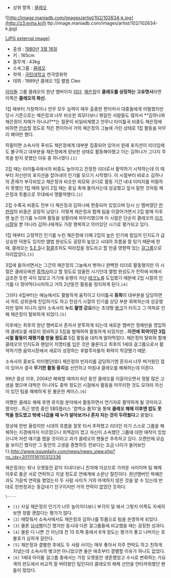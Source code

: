   * 상위 항목 : [클레오](%ED%81%B4%EB%A0%88%EC%98%A4.md)  

![http://image.maniadb.com/images/artist/102/102634-k.jpg](http://z3.enha.kr/h
ttp://image.maniadb.com/images/artist/102/102634-k.jpg)

[[JPG external
image]](http://image.maniadb.com/images/artist/102/102634-k.jpg)

  * 출생 : [1980년](1980%EB%85%84.md) [3월 16일](3%EC%9B%94%2016%EC%9D%BC.md)
  * 키 : 165cm 
  * 몸무게 : 43kg 
  * 소속그룹 : [클레오](%ED%81%B4%EB%A0%88%EC%98%A4.md)
  * 학력 : [국민대학교](%EA%B5%AD%EB%AF%BC%EB%8C%80%ED%95%99%EA%B5%90.md) 연극영화학 
  * 데뷔 : 1999년 클레오 1집 앨범 Cleo  

[아이돌](%EC%95%84%EC%9D%B4%EB%8F%8C.md) 그룹 클레오의 원년 멤버이자
[리더](%EB%A6%AC%EB%8D%94.md). [채은정](%EC%B1%84%EC%9D%80%EC%A0%95.md)이
**클레오를 상징하는 고유명사**라면 이쪽은 **클레오의 화신.**

1집 때부터 가창력이나 안무 모두 실력이 매우 출중한 편이어서 대중들에게 어필했지만 당시 기준으로는 채은정과 너무 비슷한 외모다보니 헷갈린
사람들도 많아서 **김하나와 채은정이 자매가 아니냐?**는 질문이 비일비재했고 안무나 타이틀곡 비중도 채은정에 비하면
[안습](%EC%95%88%EC%8A%B5.md)할 정도로 적은 편이어서 거의 채은정의 그늘에 가린 상태로 1집 활동을 마무리 해야만
했다.

하필이면 소속사의 푸쉬도 채은정에게 대부분 집중되어 있어서 원래 포지션이 리더임에도 불구하고 대부분을 채은정에게 양보한 상태로 활동해야했고
이는 김하나가 그다지 주목을 받지 못했던 이유 중 하나였다.`[1]`

2집 때는 타이틀곡에서의 비중도 높아지고 진정한 리더로서 활약하기 시작하는데 이 때부터 자신만의 포지션을 잡아내어 인기를 모으기 시작했다.
이 시절부터 비로소 김하나의 존재가 부각되었고 채은정과 비슷한 외모와 코디로 활동 기간 내내 이미지를 어필하지 못했던 1집 때와 달리 2집
때는 중심 축에 들어서는데 성공했고 앞서 말한 것처럼 채은정과 투톱으로 무대에서 맹활약했다.`[2]`

2집 수록곡 비중도 전부 다 채은정과 김하나에 편중되어 있었으며 당시 신 멤버였던
[한현정](%ED%95%9C%ED%98%84%EC%A0%95.md)의 비중은 굉장히 낮았다. 이렇게 채은정과 함께 팀을 이끌어가면서
2집 발매 이후엔 높은 인기를 누리며 활동을 성황리에 마무리했으며 이 시절은 단순히 클레오의
[리즈시절](%EB%A6%AC%EC%A6%88%EC%8B%9C%EC%A0%88.md)일 뿐 아니라 김하나에게도 가장 행복하고 의미있던
시기로 평가되고 있다.

1집 때부터 고정적인 인기를 누린 채은정에 더해 2집의 높은 인기에 힘입어 인지도가 급상승한 덕분도 있지만 앨범 완성도도 굉장히 높았고
시대의 흐름을 잘 탔기 때문에 한 때, 클레오는 [S.E.S](S.E.S.md)나
[핑클](%ED%95%91%ED%81%B4.md)조차도 따라잡을 정도라고 할 만큼 영향력 있는
[걸그룹](%EA%B1%B8%EA%B7%B8%EB%A3%B9.md)으로 자리잡았다.`[3]`

3집에 들어서면서는 그간의 채은정의 그늘에서 벗어나 완벽한 리더로 활동했지만 이 시절은 클레오에겐
[흑역사](%ED%9D%91%EC%97%AD%EC%82%AC.md)라고 할 정도로 암울한 시기인데 앨범 완성도가 전작에 비해서 급조한
듯한 곡이 많았고 거기에 유행이 지난 [테크노](%ED%85%8C%ED%81%AC%EB%85%B8.md)를 도입했기 때문에 2집 시절의
인기를 다 깎아먹다시피하고 거의 2년동안 활동을 정지하게 된다.`[4]`

그러다 4집부터는 예능에서도 활발하게 움직이고 타이틀곡 **동화**의 대부분을 담당하면서 차트 상위권에 진입하기도 하고 전성기 시절의 인기를
상당 부분 회복하는데 성공했지만 얼마 지나지 않아 소속사의 **누드 촬영 강요**라는 초대형
[병크](%EB%B3%91%ED%81%AC.md)가 터지고 그 여파로 인해 채은정이 탈퇴하게 되었다.`[5]`

이후에는 최후의 원년 멤버로서 혼자서 분투하게 되는데 새로운 멤버인 정예빈을 영입하여 클레오를 새로이 정비하고 5집을 발매하여 활동하게
되었지만...**이전에 최악이던 3집 시절 활동이 재평가를 받을 정도로** 5집 활동을 대차게 말아먹었다. 채은정의 탈퇴와 함께 클레오의
인지도와 팬덤이 치명타를 입은 것은 물론이고 최후의 1세대 걸그룹으로서 활약하기엔 음악시장에서 새로이 성장하는 후발주자들의 화력이 막강했기
때문.

소속사의 홍보도 미미했던데다 채은정의 빈자리를 감당하기엔 혼자서 너무 버거웠던 점이 있어서 결국 **무기한 활동 중지**를 선언하고 마침내
클레오를 해체하는데 이른다.

99년 결성 이후, 2004년 해체할 때까지 6년 동안 클레오를 이끌어오면서 정말 많은 고생을 했으며 대박은 아니어도 중박 정도인 시점에서
활동을 마무리한 것도 모자라 자신이 있던 팀을 해체하게 된 불운한 케이스.`[6]`

어쨌든 클레오 해체 후엔 뮤지컬 분야에서 활동하면서 연기자로 활약하게 될 것이라고 했지만...최근 방영 중인 SBS플러스 '컴백쇼 톱10'을
통해 **클레오 해체 이후엔 밥도 못 먹을 정도였고 밖에 나갔을 때 누가 알아보거나 혼자 자는 것이 두려웠다**고 밝혔다.

정상에 한번 올랐지만 시대의 흐름을 잘못 타서 추락했고 리더인 자기 스스로 그룹을 해체하는 지경에까지 이르렀으니 죄책감이 컸고 자신이
소속했던 그룹에 대한 애착이 있었으니까 저런 얘기를 했을 것이라고 과거 클레오의 팬들은 추측하고 있다. 오랜만에 모습을 보이긴 했지만 그
동안의 고생을 증명하듯 전보다는 조금 나이가
들어보인다.<http://www.issuedaily.com/news/news_view.php?ns_idx=20111116110312336>

채은정과는 워낙 오랫동안 같이 지내다보니 친자매 이상으로 가까운 사이이며 팀 해체 이후로 줄곧 서로 연락하고 지낼 정도로 연예계에 소문난
절친이다. 원년멤버인 박예은과도 가끔씩 연락을 했었는지 두 사람 사이가 거의 어색하지 않은 것을 알 수 있는데 반대로 한현정과는 동갑내기
친구이지만 거의 연락이 없었던 듯하다.

`\----`

  * `[1]` 사실 채은정의 인기가 너무 높아지다보니 부각이 덜 돼서 그렇지 이쪽도 자세히 보면 정말 괜찮다는 평가가 많다.
  * `[2]` 때맞춰서 소속사에서도 채은정과 김하나를 투톱으로 팀을 운영하게 되었다.
  * `[3]` 물론 [넘사벽](%EB%84%98%EC%82%AC%EB%B2%BD.md)이긴 했지만 동시대 다른 걸그룹들에 비교했을 때는 굉장한 성과다.
  * `[4]` 물론 다 나쁜 건 아닌데 전 13 트랙 중에서 6개 정도는 평가가 좋고 나머지는 호불호가 심하게 갈린다.
  * `[5]` 채은정과 결별한 후에도 두 사람 사이는 매우 좋아서 자주 연락도 하고 친하게 지냈는데 소속사의 병크만 아니었으면 둘은 애초부터 결별할 이유가 하나도 없었다.
  * `[6]` 1세대 아이돌 걸그룹 중에서는 가장 오랫동안 생존했었고 수시로 변화하는 가요계의 판도에서 비교적 잘 버텨왔던 팀인지라 클레오의 해체 선언을 안타까워했던 팬들이 많았다.

